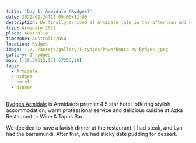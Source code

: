 ```yaml
---
title: 'Day 1: Armidale (Rydges)'
date: 2022-02-24T18:00:00+11:00
description: We finally arrived at Armidale late in the afternoon and checked in to the hotel.
trip: Armidale 2022
place: Australia
timezone: Australia/NSW
location: Rydges
image: ../../assets/gallery/1-rydges/Powerhouse by Rydges.jpeg
gallery: 1-rydges
map: [-30.50612,151.67253,19]
tags:
  - Armidale
  - Rydges
  - hotel
  - dinner
---
```

[Rydges Armidale](https://www.rydges.com/accommodation/regional-nsw/armidale/) is Armidale’s premier 4.5 star hotel, offering stylish accommodation, warm professional service and delicious cuisine at Azka Restaurant or Wine & Tapas Bar.

We decided to have a lavish dinner at the restaurant. I had steak, and Lyn had the barramundi. After that, we had sticky date pudding for dessert.
